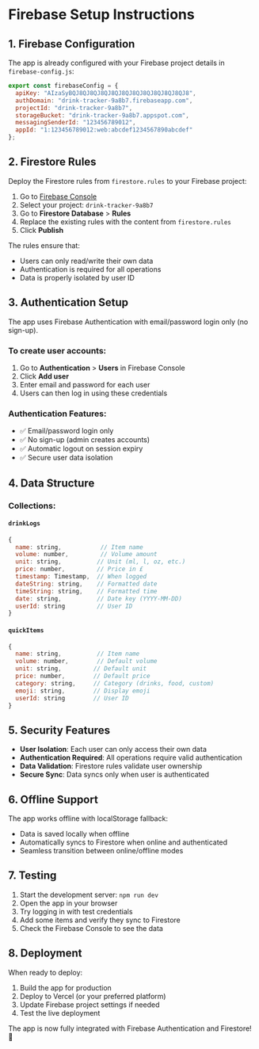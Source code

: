 # Firebase Setup Instructions

## 1. Firebase Configuration

The app is already configured with your Firebase project details in `firebase-config.js`:

```javascript
export const firebaseConfig = {
  apiKey: "AIzaSyBQJ8QJ8QJ8QJ8QJ8QJ8QJ8QJ8QJ8QJ8QJ8",
  authDomain: "drink-tracker-9a8b7.firebaseapp.com",
  projectId: "drink-tracker-9a8b7",
  storageBucket: "drink-tracker-9a8b7.appspot.com",
  messagingSenderId: "123456789012",
  appId: "1:123456789012:web:abcdef1234567890abcdef"
};
```

## 2. Firestore Rules

Deploy the Firestore rules from `firestore.rules` to your Firebase project:

1. Go to [Firebase Console](https://console.firebase.google.com)
2. Select your project: `drink-tracker-9a8b7`
3. Go to **Firestore Database** > **Rules**
4. Replace the existing rules with the content from `firestore.rules`
5. Click **Publish**

The rules ensure that:
- Users can only read/write their own data
- Authentication is required for all operations
- Data is properly isolated by user ID

## 3. Authentication Setup

The app uses Firebase Authentication with email/password login only (no sign-up).

### To create user accounts:

1. Go to **Authentication** > **Users** in Firebase Console
2. Click **Add user**
3. Enter email and password for each user
4. Users can then log in using these credentials

### Authentication Features:
- ✅ Email/password login only
- ✅ No sign-up (admin creates accounts)
- ✅ Automatic logout on session expiry
- ✅ Secure user data isolation

## 4. Data Structure

### Collections:

#### `drinkLogs`
```javascript
{
  name: string,           // Item name
  volume: number,         // Volume amount
  unit: string,          // Unit (ml, l, oz, etc.)
  price: number,         // Price in £
  timestamp: Timestamp,  // When logged
  dateString: string,    // Formatted date
  timeString: string,    // Formatted time
  date: string,          // Date key (YYYY-MM-DD)
  userId: string         // User ID
}
```

#### `quickItems`
```javascript
{
  name: string,          // Item name
  volume: number,        // Default volume
  unit: string,         // Default unit
  price: number,        // Default price
  category: string,     // Category (drinks, food, custom)
  emoji: string,        // Display emoji
  userId: string        // User ID
}
```

## 5. Security Features

- **User Isolation**: Each user can only access their own data
- **Authentication Required**: All operations require valid authentication
- **Data Validation**: Firestore rules validate user ownership
- **Secure Sync**: Data syncs only when user is authenticated

## 6. Offline Support

The app works offline with localStorage fallback:
- Data is saved locally when offline
- Automatically syncs to Firestore when online and authenticated
- Seamless transition between online/offline modes

## 7. Testing

1. Start the development server: `npm run dev`
2. Open the app in your browser
3. Try logging in with test credentials
4. Add some items and verify they sync to Firestore
5. Check the Firebase Console to see the data

## 8. Deployment

When ready to deploy:
1. Build the app for production
2. Deploy to Vercel (or your preferred platform)
3. Update Firebase project settings if needed
4. Test the live deployment

The app is now fully integrated with Firebase Authentication and Firestore! 🎉
